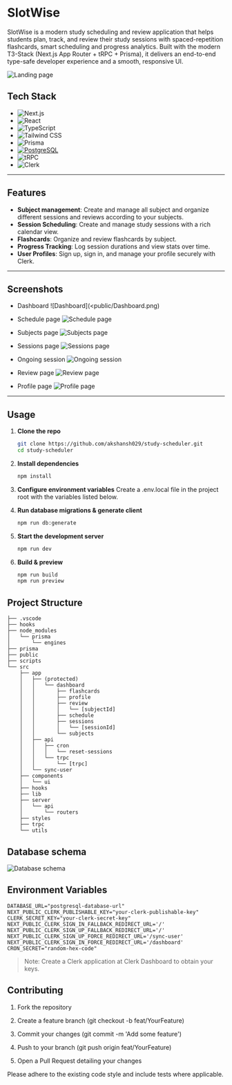 # SlotWise

SlotWise is a modern study scheduling and review application that helps students plan, track, and review their study sessions with spaced-repetition flashcards, smart scheduling and progress analytics. Built with the modern T3-Stack (Next.js App Router + tRPC + Prisma), it delivers an end-to-end type-safe developer experience and a smooth, responsive UI.

![Landing page](public/Landing_page.png)

## Tech Stack

- ![Next.js](https://img.shields.io/badge/Next.js-000000?logo=next.js&logoColor=white)
- ![React](https://img.shields.io/badge/React-20232A?logo=react&logoColor=61DAFB)
- ![TypeScript](https://img.shields.io/badge/TypeScript-3178C6?logo=typescript&logoColor=white)
- ![Tailwind CSS](https://img.shields.io/badge/Tailwind_CSS-38B2AC?logo=tailwind-css&logoColor=white)
- ![Prisma](https://img.shields.io/badge/Prisma-2D3748?logo=prisma&logoColor=blue)
- [![PostgreSQL](https://img.shields.io/badge/postgresql-4169e1?logo=Postgresql&logoColor=white)](https://www.postgresql.org/)
- ![tRPC](https://img.shields.io/badge/tRPC-000000?logo=trpc&logoColor=white)
- ![Clerk](https://img.shields.io/badge/Clerk-FF6B6B?logo=clerk&logoColor=white)

---

## Features

- **Subject management**: Create and manage all subject and organize different sessions and reviews according to your subjects.
- **Session Scheduling**: Create and manage study sessions with a rich calendar view.
- **Flashcards**: Organize and review flashcards by subject.
- **Progress Tracking**: Log session durations and view stats over time.
- **User Profiles**: Sign up, sign in, and manage your profile securely with Clerk.

---

## Screenshots

- Dashboard
  ![Dashboard](<public/Dashboard.png)

- Schedule page
  ![Schedule page](public/Schedule_page.png)

- Subjects page
  ![Subjects page](public/Subject_page.png)

- Sessions page
  ![Sessions page](public/Sessions_page.png)

- Ongoing session
  ![Ongoing session](public/Ongoing_session.png)

- Review page
  ![Review page](public/Review_page.png)

- Profile page
  ![Profile page](image.png)

---

## Usage

1. **Clone the repo**

   ```bash
   git clone https://github.com/akshansh029/study-scheduler.git
   cd study-scheduler
   ```

2. **Install dependencies**

   ```bash
   npm install
   ```

3. **Configure environment variables**
   Create a .env.local file in the project root with the variables listed below.

4. **Run database migrations & generate client**

   ```bash
   npm run db:generate
   ```

5. **Start the development server**

   ```bash
   npm run dev
   ```

6. **Build & preview**
   ```bash
   npm run build
   npm run preview
   ```

## Project Structure

```
├── .vscode
├── hooks
├── node_modules
│   └── prisma
│       └── engines
├── prisma
├── public
├── scripts
└── src
    ├── app
    │   ├── (protected)
    │   │   └── dashboard
    │   │       ├── flashcards
    │   │       ├── profile
    │   │       ├── review
    │   │       │   └── [subjectId]
    │   │       ├── schedule
    │   │       ├── sessions
    │   │       │   └── [sessionId]
    │   │       └── subjects
    │   ├── api
    │   │   ├── cron
    │   │   │   └── reset-sessions
    │   │   └── trpc
    │   │       └── [trpc]
    │   └── sync-user
    ├── components
    │   └── ui
    ├── hooks
    ├── lib
    ├── server
    │   └── api
    │       └── routers
    ├── styles
    ├── trpc
    └── utils
```

## Database schema

![Database schema](public/DB_schema.png)

## Environment Variables

```
DATABASE_URL="postgresql-database-url"
NEXT_PUBLIC_CLERK_PUBLISHABLE_KEY="your-clerk-publishable-key"
CLERK_SECRET_KEY="your-clerk-secret-key"
NEXT_PUBLIC_CLERK_SIGN_IN_FALLBACK_REDIRECT_URL='/'
NEXT_PUBLIC_CLERK_SIGN_UP_FALLBACK_REDIRECT_URL='/'
NEXT_PUBLIC_CLERK_SIGN_UP_FORCE_REDIRECT_URL='/sync-user'
NEXT_PUBLIC_CLERK_SIGN_IN_FORCE_REDIRECT_URL='/dashboard'
CRON_SECRET="random-hex-code"
```

> Note: Create a Clerk application at Clerk Dashboard to obtain your keys.

## Contributing

1. Fork the repository

2. Create a feature branch (git checkout -b feat/YourFeature)

3. Commit your changes (git commit -m 'Add some feature')

4. Push to your branch (git push origin feat/YourFeature)

5. Open a Pull Request detailing your changes

Please adhere to the existing code style and include tests where applicable.
